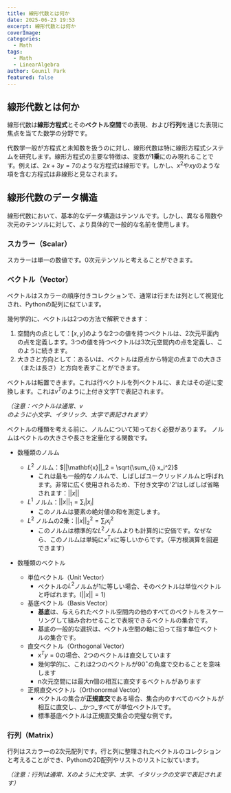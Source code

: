 ```yaml
---
title: 線形代数とは何か
date: 2025-06-23 19:53
excerpt: 線形代数とは何か
coverImage: 
categories:
  - Math
tags:
  - Math
  - LinearAlgebra
author: Geunil Park
featured: false
---
```


## 線形代数とは何か

線形代数は**線形方程式**とその**ベクトル空間**での表現、および**行列**を通じた表現に焦点を当てた数学の分野です。

代数学一般が方程式と未知数を扱うのに対し、線形代数は特に線形方程式システムを研究します。線形方程式の主要な特徴は、変数が**1乗**にのみ現れることです。例えば、$2x+3y=7$のような方程式は線形です。しかし、$x^2$や$xy$のような項を含む方程式は非線形と見なされます。

## 線形代数のデータ構造

線形代数において、基本的なデータ構造はテンソルです。しかし、異なる階数や次元のテンソルに対して、より具体的で一般的な名前を使用します。

### スカラー（Scalar）

スカラーは単一の数値です。0次元テンソルと考えることができます。

### ベクトル（Vector）

ベクトルはスカラーの順序付きコレクションで、通常は行または列として視覚化され、Pythonの配列に似ています。

幾何学的に、ベクトルは2つの方法で解釈できます：

1. 空間内の点として：$[x, y]$のような2つの値を持つベクトルは、2次元平面内の点を定義します。3つの値を持つベクトルは3次元空間内の点を定義し、このように続きます。
2. 大きさと方向として：あるいは、ベクトルは原点から特定の点までの大きさ（または長さ）と方向を表すことができます。

ベクトルは転置できます。これは行ベクトルを列ベクトルに、またはその逆に変換します。これは$v^T$のように上付き文字Tで表記されます。

_（注意：ベクトルは通常、$v$のように小文字、イタリック、太字で表記されます）_

ベクトルの種類を考える前に、ノルムについて知っておく必要があります。
ノルムはベクトルの大きさや長さを定量化する関数です。
- 数種類のノルム
	- $L^2$ ノルム：$||\mathbf{x}||_2 = \sqrt{\sum_{i} x_i^2}$
		- これは最も一般的なノルムで、しばしばユークリッドノルムと呼ばれます。非常に広く使用されるため、下付き文字の'2'はしばしば省略されます：$||x||$
	- $L^1$ ノルム：$||x||_1 = \sum_{i}|x_i|$
		- このノルムは要素の絶対値の和を測定します。
	- $L^2$ ノルムの2乗：$||x||_2^2 = \sum_{i} x_i^2$
		- このノルムは標準的な$L^2$ノルムよりも計算的に安価です。なぜなら、このノルムは単純に$x^Tx$に等しいからです。（平方根演算を回避できます）

- 数種類のベクトル
	- 単位ベクトル（Unit Vector）
		- ベクトルの$L^2$ノルムが1に等しい場合、そのベクトルは単位ベクトルと呼ばれます。($||x|| = 1$)
	- 基底ベクトル（Basis Vector）
		- **基底**は、与えられたベクトル空間内の他のすべてのベクトルをスケーリングして組み合わせることで表現できるベクトルの集合です。
		- 基底の一般的な選択は、ベクトル空間の軸に沿って指す単位ベクトルの集合です。
	- 直交ベクトル（Orthogonal Vector）
		- $x^Ty = 0$の場合、2つのベクトルは直交しています
		- 幾何学的に、これは2つのベクトルが$90^{\circ}$の角度で交わることを意味します
		- n次元空間には最大n個の相互に直交するベクトルがあります
	- 正規直交ベクトル（Orthonormal Vector）
		- ベクトルの集合が**正規直交**である場合、集合内のすべてのベクトルが相互に直交し、_かつ_すべてが単位ベクトルです。
		- 標準基底ベクトルは正規直交集合の完璧な例です。

### 行列（Matrix）

行列はスカラーの2次元配列です。行と列に整理されたベクトルのコレクションと考えることができ、Pythonの2D配列やリストのリストに似ています。

_（注意：行列は通常、Xのように大文字、太字、イタリックの文字で表記されます）_ 